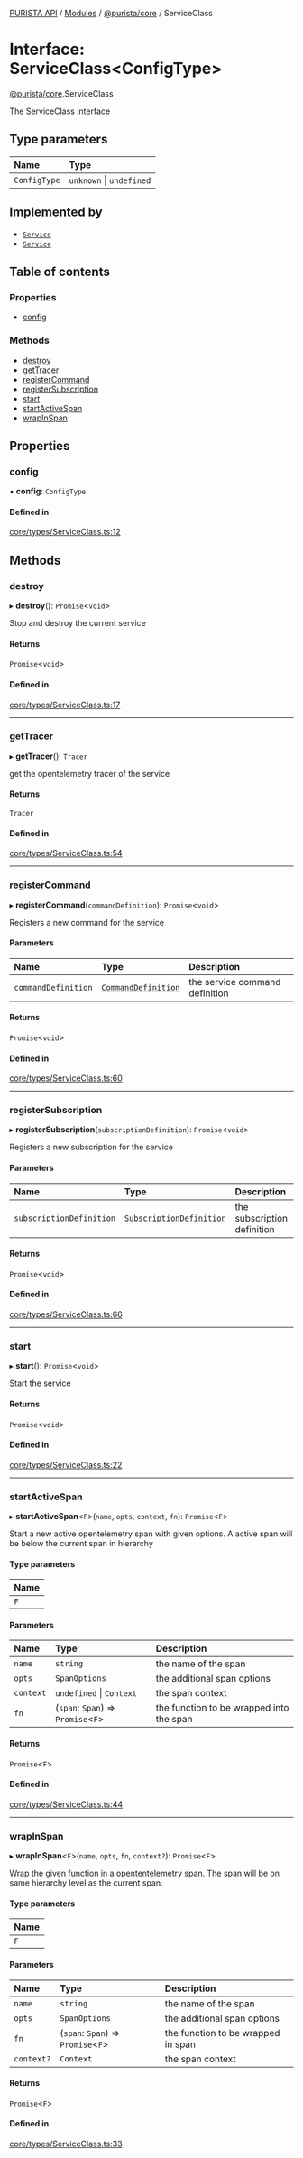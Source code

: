 [PURISTA API](../README.md) / [Modules](../modules.md) / [@purista/core](../modules/purista_core.md) / ServiceClass

# Interface: ServiceClass<ConfigType\>

[@purista/core](../modules/purista_core.md).ServiceClass

The ServiceClass interface

## Type parameters

| Name | Type |
| :------ | :------ |
| `ConfigType` | `unknown` \| `undefined` |

## Implemented by

- [`Service`](../classes/purista_core.Service.md)
- [`Service`](../classes/purista_core.Service.md)

## Table of contents

### Properties

- [config](purista_core.ServiceClass.md#config)

### Methods

- [destroy](purista_core.ServiceClass.md#destroy)
- [getTracer](purista_core.ServiceClass.md#gettracer)
- [registerCommand](purista_core.ServiceClass.md#registercommand)
- [registerSubscription](purista_core.ServiceClass.md#registersubscription)
- [start](purista_core.ServiceClass.md#start)
- [startActiveSpan](purista_core.ServiceClass.md#startactivespan)
- [wrapInSpan](purista_core.ServiceClass.md#wrapinspan)

## Properties

### config

• **config**: `ConfigType`

#### Defined in

[core/types/ServiceClass.ts:12](https://github.com/sebastianwessel/purista/blob/master/packages/core/src/core/types/ServiceClass.ts#L12)

## Methods

### destroy

▸ **destroy**(): `Promise`<`void`\>

Stop and destroy the current service

#### Returns

`Promise`<`void`\>

#### Defined in

[core/types/ServiceClass.ts:17](https://github.com/sebastianwessel/purista/blob/master/packages/core/src/core/types/ServiceClass.ts#L17)

___

### getTracer

▸ **getTracer**(): `Tracer`

get the opentelemetry tracer of the service

#### Returns

`Tracer`

#### Defined in

[core/types/ServiceClass.ts:54](https://github.com/sebastianwessel/purista/blob/master/packages/core/src/core/types/ServiceClass.ts#L54)

___

### registerCommand

▸ **registerCommand**(`commandDefinition`): `Promise`<`void`\>

Registers a new command for the service

#### Parameters

| Name | Type | Description |
| :------ | :------ | :------ |
| `commandDefinition` | [`CommandDefinition`](../modules/purista_core.md#commanddefinition) | the service command definition |

#### Returns

`Promise`<`void`\>

#### Defined in

[core/types/ServiceClass.ts:60](https://github.com/sebastianwessel/purista/blob/master/packages/core/src/core/types/ServiceClass.ts#L60)

___

### registerSubscription

▸ **registerSubscription**(`subscriptionDefinition`): `Promise`<`void`\>

Registers a new subscription for the service

#### Parameters

| Name | Type | Description |
| :------ | :------ | :------ |
| `subscriptionDefinition` | [`SubscriptionDefinition`](../modules/purista_core.md#subscriptiondefinition) | the subscription definition |

#### Returns

`Promise`<`void`\>

#### Defined in

[core/types/ServiceClass.ts:66](https://github.com/sebastianwessel/purista/blob/master/packages/core/src/core/types/ServiceClass.ts#L66)

___

### start

▸ **start**(): `Promise`<`void`\>

Start the service

#### Returns

`Promise`<`void`\>

#### Defined in

[core/types/ServiceClass.ts:22](https://github.com/sebastianwessel/purista/blob/master/packages/core/src/core/types/ServiceClass.ts#L22)

___

### startActiveSpan

▸ **startActiveSpan**<`F`\>(`name`, `opts`, `context`, `fn`): `Promise`<`F`\>

Start a new active opentelemetry span with given options.
A active span will be below the current span in hierarchy

#### Type parameters

| Name |
| :------ |
| `F` |

#### Parameters

| Name | Type | Description |
| :------ | :------ | :------ |
| `name` | `string` | the name of the span |
| `opts` | `SpanOptions` | the additional span options |
| `context` | `undefined` \| `Context` | the span context |
| `fn` | (`span`: `Span`) => `Promise`<`F`\> | the function to be wrapped into the span |

#### Returns

`Promise`<`F`\>

#### Defined in

[core/types/ServiceClass.ts:44](https://github.com/sebastianwessel/purista/blob/master/packages/core/src/core/types/ServiceClass.ts#L44)

___

### wrapInSpan

▸ **wrapInSpan**<`F`\>(`name`, `opts`, `fn`, `context?`): `Promise`<`F`\>

Wrap the given function in a opententelemetry span.
The span will be on same hierarchy level as the current span.

#### Type parameters

| Name |
| :------ |
| `F` |

#### Parameters

| Name | Type | Description |
| :------ | :------ | :------ |
| `name` | `string` | the name of the span |
| `opts` | `SpanOptions` | the additional span options |
| `fn` | (`span`: `Span`) => `Promise`<`F`\> | the function to be wrapped in span |
| `context?` | `Context` | the span context |

#### Returns

`Promise`<`F`\>

#### Defined in

[core/types/ServiceClass.ts:33](https://github.com/sebastianwessel/purista/blob/master/packages/core/src/core/types/ServiceClass.ts#L33)
